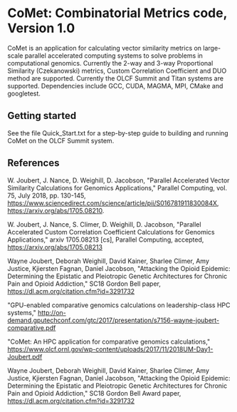 
CoMet: Combinatorial Metrics code, Version 1.0
==============================================

CoMet is an application for calculating vector similarity metrics
on large-scale parallel accelerated computing systems
to solve problems in computational genomics.
Currently the 2-way and 3-way Proportional Similarity (Czekanowski)
metrics, Custom Correlation Coefficient and DUO method are supported.
Currently the OLCF Summit and Titan systems are supported.
Dependencies include GCC, CUDA, MAGMA, MPI, CMake and googletest.

Getting started
---------------

See the file Quick_Start.txt for a step-by-step guide to building and running
CoMet on the OLCF Summit system.

References
----------

W. Joubert, J. Nance, D. Weighill, D. Jacobson,
"Parallel Accelerated Vector Similarity Calculations for Genomics Applications,"
Parallel Computing, vol. 75, July 2018, pp. 130-145,
https://www.sciencedirect.com/science/article/pii/S016781911830084X,
https://arxiv.org/abs/1705.08210.

W. Joubert, J. Nance, S. Climer, D. Weighill, D. Jacobson,
"Parallel Accelerated Custom Correlation Coefficient Calculations
for Genomics Applications," arxiv 1705.08213 [cs], Parallel Computing, accepted,
https://arxiv.org/abs/1705.08213

Wayne Joubert, Deborah Weighill, David Kainer, Sharlee Climer, Amy Justice,
Kjiersten Fagnan, Daniel Jacobson, "Attacking the Opioid Epidemic:
Determining the Epistatic and Pleiotropic Genetic Architectures
for Chronic Pain and Opioid Addiction," SC18 Gordon Bell paper,
https://dl.acm.org/citation.cfm?id=3291732

"GPU-enabled comparative genomics calculations on leadership-class HPC systems,"
http://on-demand.gputechconf.com/gtc/2017/presentation/s7156-wayne-joubert-comparative.pdf

"CoMet: An HPC application for comparative genomics calculations,"
https://www.olcf.ornl.gov/wp-content/uploads/2017/11/2018UM-Day1-Joubert.pdf

Wayne Joubert, Deborah Weighill, David Kainer, Sharlee Climer, Amy Justice,
Kjiersten Fagnan, Daniel Jacobson, "Attacking the Opioid Epidemic:
Determining the Epistatic and Pleiotropic Genetic Architectures
for Chronic Pain and Opioid Addiction," SC18 Gordon Bell Award paper,
https://dl.acm.org/citation.cfm?id=3291732

